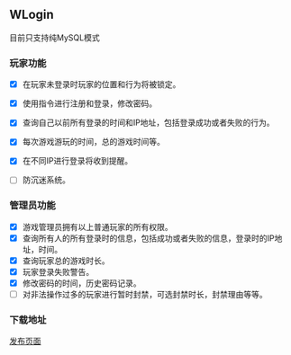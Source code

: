 ## WLogin  

目前只支持纯MySQL模式  
### 玩家功能  

- [x] 在玩家未登录时玩家的位置和行为将被锁定。  
- [x] 使用指令进行注册和登录，修改密码。  
- [x] 查询自己以前所有登录的时间和IP地址，包括登录成功或者失败的行为。  
- [x] 每次游戏游玩的时间，总的游戏时间等。  
- [x] 在不同IP进行登录将收到提醒。  
- [ ] 防沉迷系统。  


### 管理员功能  

- [x] 游戏管理员拥有以上普通玩家的所有权限。  
- [x] 查询所有人的所有登录时的信息，包括成功或者失败的信息，登录时的IP地址，时间。  
- [x] 查询玩家总的游戏时长。
- [x] 玩家登录失败警告。  
- [x] 修改密码的时间，历史密码记录。  
- [ ] 对非法操作过多的玩家进行暂时封禁，可选封禁时长，封禁理由等等。  

### 下载地址  

[发布页面](https://github.com/WickhamWei/WLogin/releases)